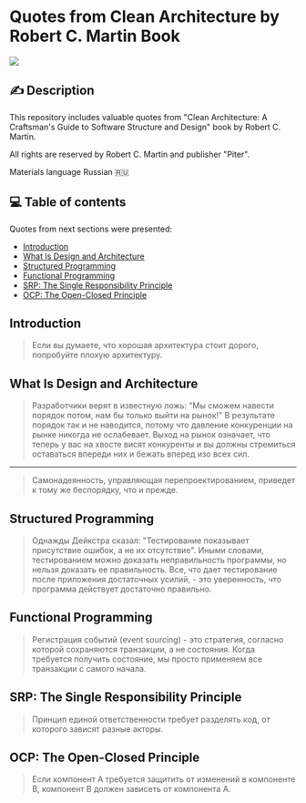 # Quotes from Clean Architecture by Robert C. Martin Book

<div>
  <a>
    <img src="https://img.shields.io/badge/-Clean_Architecture-black?logo=known&logoColor=1DA1F2&style=for-the-badge&logoWidth=30" />
  </a>
</div>

## ✍ Description

This repository includes valuable quotes from "Clean Architecture: A Craftsman's Guide to Software Structure and Design" book by Robert C. Martin. 

All rights are reserved by Robert C. Martin and publisher "Piter".

Materials language Russian 🇷🇺

## 💻 Table of contents

Quotes from next sections were presented:

- [Introduction](#Introduction)
- [What Is Design and Architecture](#What%20Is%20Design%20and%20Architecture)
- [Structured Programming](#Structured%20Programming)
- [Functional Programming](#Functional%20Programming)
- [SRP: The Single Responsibility Principle](#SRP%3A%20The%20Single%20Responsibility%20Principle)
- [OCP: The Open-Closed Principle](#OCP%3A%20The%20Open-Closed%20Principle)

## Introduction

> Если вы думаете, что хорошая архитектура стоит дорого, попробуйте плохую архитектуру.

## What Is Design and Architecture

> Разработчики верят в известную ложь: "Мы сможем навести порядок потом, нам бы только выйти на рынок!" В результате порядок так и не наводится, потому что давление конкуренции на рынке никогда не ослабевает. Выход на рынок означает, что теперь у вас на хвосте висят конкуренты и вы должны стремиться оставаться впереди них и бежать вперед изо всех сил.

---

> Самонадеянность, управляющая перепроектированием, приведет к тому же беспорядку, что и прежде.

## Structured Programming

> Однажды Дейкстра сказал: "Тестирование показывает присутствие ошибок, а не их отсутствие". Иными словами, тестированием можно доказать неправильность программы, но нельзя доказать ее правильность. Все, что дает тестирование после приложения достаточных усилий, - это уверенность, что программа действует достаточно правильно.

## Functional Programming

> Регистрация событий (event sourcing) - это стратегия, согласно которой сохраняются транзакции, а не состояния. Когда требуется получить состояние, мы просто применяем все транзакции с самого начала.

## SRP: The Single Responsibility Principle

> Принцип единой ответственности требует разделять код, от которого зависят разные акторы.

## OCP: The Open-Closed Principle

> Если компонент A требуется защитить от изменений в компоненте B, компонент B должен зависеть от компонента A.
